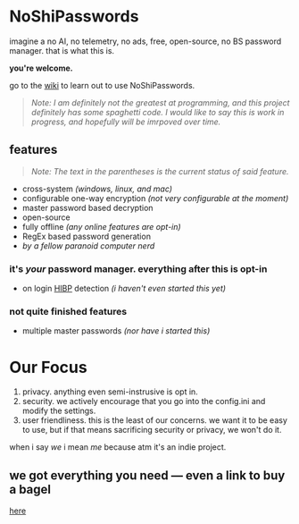 # NoShiPasswords
imagine a no AI, no telemetry, no ads, free, open-source, no BS password manager. that is what this is.

**you're welcome.**

go to the [wiki](https://github.com/averagebagelenjoyer/NoShiPasswords/wiki/How-To-Use) to learn out to use NoShiPasswords.

> *Note: I am definitely not the greatest at programming, and this project definitely has some spaghetti code. I would like to say this is work in progress, and hopefully will be imrpoved over time.*

## features
> *Note: The text in the parentheses is the current status of said feature.*

- cross-system *(windows, linux, and mac)*
- configurable one-way encryption *(not very configurable at the moment)*
- master password based decryption
- open-source
- fully offline *(any online features are opt-in)*
- RegEx based password generation
- *by a fellow paranoid computer nerd*

### it's *your* password manager. everything after this is opt-in
- on login [HIBP](https://haveibeenpwned.com/) detection *(i haven't even started this yet)*

### not quite finished features
- multiple master passwords *(nor have i started this)*

# Our Focus
1. privacy. anything even semi-instrusive is opt in.
2. security. we actively encourage that you go into the config.ini and modify the settings.
3. user friendliness. this is the least of our concerns. we want it to be easy to use, but if that means sacrificing security or privacy, we won't do it.

when i say *we* i mean *me* because atm it's an indie project.

## we got everything you need — even a link to buy a bagel
[here](https://www.hero.co/products/everything-bagel/)
